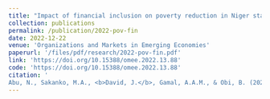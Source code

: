 ```yaml
---
title: "Impact of financial inclusion on poverty reduction in Niger state, Nigeria"
collection: publications
permalink: /publication/2022-pov-fin
date: 2022-12-22
venue: 'Organizations and Markets in Emerging Economies'
paperurl: '/files/pdf/research/2022-pov-fin.pdf'
link: 'https://doi.org/10.15388/omee.2022.13.88'
code: 'https://doi.org/10.15388/omee.2022.13.88'
citation: '
Abu, N., Sakanko, M.A., <b>David, J.</b>, Gamal, A.A.M., & Obi, B. (2022). &quot;Impact of financial inclusion on poverty reduction in Niger state, Nigeria.&quot; <i>Organizations and Markets in Emerging Economies</i>, <i>13</i>(2), 89-105. doi:10.15388/omee.2022.13.88'
---
```


